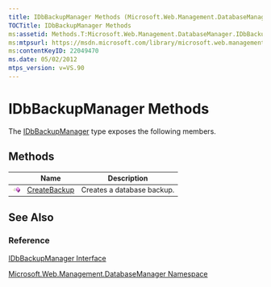 ```yaml
---
title: IDbBackupManager Methods (Microsoft.Web.Management.DatabaseManager)
TOCTitle: IDbBackupManager Methods
ms:assetid: Methods.T:Microsoft.Web.Management.DatabaseManager.IDbBackupManager
ms:mtpsurl: https://msdn.microsoft.com/library/microsoft.web.management.databasemanager.idbbackupmanager_methods(v=VS.90)
ms:contentKeyID: 22049470
ms.date: 05/02/2012
mtps_version: v=VS.90
---
```


# IDbBackupManager Methods

The [IDbBackupManager](idbbackupmanager-interface-microsoft-web-management-databasemanager.md) type exposes the following members.

## Methods

||Name|Description|
|--- |--- |--- |
|![Public method](images/Dd566041.pubmethod(en-us,VS.90).gif "Public method")|[CreateBackup](idbbackupmanager-createbackup-method-microsoft-web-management-databasemanager.md)|Creates a database backup.|


## See Also

### Reference

[IDbBackupManager Interface](idbbackupmanager-interface-microsoft-web-management-databasemanager.md)

[Microsoft.Web.Management.DatabaseManager Namespace](microsoft-web-management-databasemanager-namespace.md)

